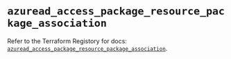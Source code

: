 # `azuread_access_package_resource_package_association`

Refer to the Terraform Registory for docs: [`azuread_access_package_resource_package_association`](https://www.terraform.io/docs/providers/azuread/r/access_package_resource_package_association).
